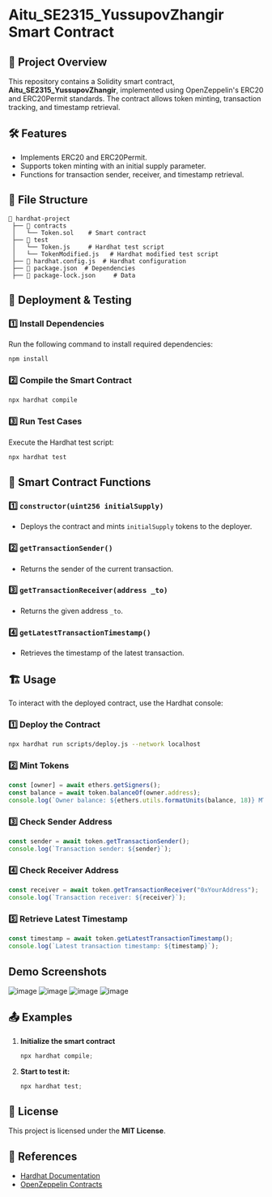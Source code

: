 # Aitu_SE2315_YussupovZhangir Smart Contract

## 📌 Project Overview
This repository contains a Solidity smart contract, **Aitu_SE2315_YussupovZhangir**, implemented using OpenZeppelin's ERC20 and ERC20Permit standards. The contract allows token minting, transaction tracking, and timestamp retrieval.

## 🛠 Features
- Implements ERC20 and ERC20Permit.
- Supports token minting with an initial supply parameter.
- Functions for transaction sender, receiver, and timestamp retrieval.

## 📂 File Structure
```
📁 hardhat-project
 ├── 📂 contracts
 │   └── Token.sol    # Smart contract
 ├── 📂 test
 │   └── Token.js     # Hardhat test script
 │   └── TokenModified.js   # Hardhat modified test script
 ├── 📜 hardhat.config.js  # Hardhat configuration
 ├── 📜 package.json  # Dependencies
 ├── 📜 package-lock.json     # Data
```

## 🚀 Deployment & Testing

### 1️⃣ Install Dependencies
Run the following command to install required dependencies:
```sh
npm install
```

### 2️⃣ Compile the Smart Contract
```sh
npx hardhat compile
```

### 3️⃣ Run Test Cases
Execute the Hardhat test script:
```sh
npx hardhat test
```

## 📜 Smart Contract Functions
### 1️⃣ `constructor(uint256 initialSupply)`
- Deploys the contract and mints `initialSupply` tokens to the deployer.

### 2️⃣ `getTransactionSender()`
- Returns the sender of the current transaction.

### 3️⃣ `getTransactionReceiver(address _to)`
- Returns the given address `_to`.

### 4️⃣ `getLatestTransactionTimestamp()`
- Retrieves the timestamp of the latest transaction.

## 🏗 Usage
To interact with the deployed contract, use the Hardhat console:

### 1️⃣ Deploy the Contract
```sh
npx hardhat run scripts/deploy.js --network localhost
```

### 2️⃣ Mint Tokens
```js
const [owner] = await ethers.getSigners();
const balance = await token.balanceOf(owner.address);
console.log(`Owner balance: ${ethers.utils.formatUnits(balance, 18)} MTK`);
```

### 3️⃣ Check Sender Address
```js
const sender = await token.getTransactionSender();
console.log(`Transaction sender: ${sender}`);
```

### 4️⃣ Check Receiver Address
```js
const receiver = await token.getTransactionReceiver("0xYourAddress");
console.log(`Transaction receiver: ${receiver}`);
```

### 5️⃣ Retrieve Latest Timestamp
```js
const timestamp = await token.getLatestTransactionTimestamp();
console.log(`Latest transaction timestamp: ${timestamp}`);
```




## Demo Screenshots
![image](https://github.com/user-attachments/assets/20955b8f-9426-402f-910e-6c872185b424)
![image](https://github.com/user-attachments/assets/680c0402-7847-4480-a61a-eab4646536e2)
![image](https://github.com/user-attachments/assets/e2f2b04c-4909-4bcb-ad30-3ac6a7e2fcbe)
![image](https://github.com/user-attachments/assets/02004507-d9e9-4ffb-a228-e40485fcbce0)


## 📤 Examples
1. **Initialize the smart contract**
   ```js
   npx hardhat compile;
   ```
2. **Start to test it:**
   ```js
   npx hardhat test;
   ```

## 📄 License
This project is licensed under the **MIT License**.

## 🔗 References
- [Hardhat Documentation](https://hardhat.org/)
- [OpenZeppelin Contracts](https://github.com/OpenZeppelin/openzeppelin-contracts)
